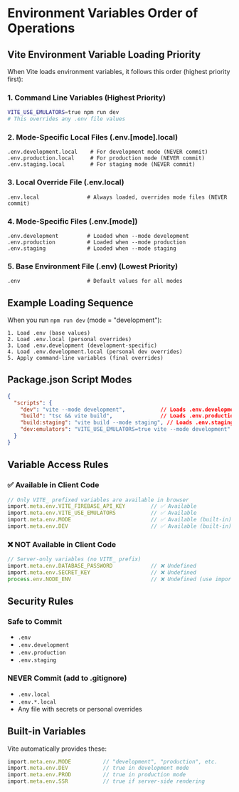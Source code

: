 # Environment Variables Order of Operations

## Vite Environment Variable Loading Priority

When Vite loads environment variables, it follows this order (highest priority first):

### 1. **Command Line Variables** (Highest Priority)
```bash
VITE_USE_EMULATORS=true npm run dev
# This overrides any .env file values
```

### 2. **Mode-Specific Local Files** (.env.[mode].local)
```
.env.development.local    # For development mode (NEVER commit)
.env.production.local     # For production mode (NEVER commit)  
.env.staging.local        # For staging mode (NEVER commit)
```

### 3. **Local Override File** (.env.local)
```
.env.local               # Always loaded, overrides mode files (NEVER commit)
```

### 4. **Mode-Specific Files** (.env.[mode])
```
.env.development         # Loaded when --mode development
.env.production          # Loaded when --mode production
.env.staging             # Loaded when --mode staging
```

### 5. **Base Environment File** (.env) (Lowest Priority)
```
.env                     # Default values for all modes
```

## Example Loading Sequence

When you run `npm run dev` (mode = "development"):

```
1. Load .env (base values)
2. Load .env.local (personal overrides)
3. Load .env.development (development-specific)
4. Load .env.development.local (personal dev overrides)
5. Apply command-line variables (final overrides)
```

## Package.json Script Modes

```json
{
  "scripts": {
    "dev": "vite --mode development",           // Loads .env.development
    "build": "tsc && vite build",               // Loads .env.production (default)
    "build:staging": "vite build --mode staging", // Loads .env.staging
    "dev:emulators": "VITE_USE_EMULATORS=true vite --mode development"
  }
}
```

## Variable Access Rules

### ✅ Available in Client Code
```typescript
// Only VITE_ prefixed variables are available in browser
import.meta.env.VITE_FIREBASE_API_KEY        // ✅ Available
import.meta.env.VITE_USE_EMULATORS           // ✅ Available
import.meta.env.MODE                         // ✅ Available (built-in)
import.meta.env.DEV                          // ✅ Available (built-in)
```

### ❌ NOT Available in Client Code
```typescript
// Server-only variables (no VITE_ prefix)
import.meta.env.DATABASE_PASSWORD            // ❌ Undefined
import.meta.env.SECRET_KEY                   // ❌ Undefined
process.env.NODE_ENV                         // ❌ Undefined (use import.meta.env.MODE)
```

## Security Rules

### Safe to Commit
- `.env`
- `.env.development`
- `.env.production`
- `.env.staging`

### NEVER Commit (add to .gitignore)
- `.env.local`
- `.env.*.local`
- Any file with secrets or personal overrides

## Built-in Variables

Vite automatically provides these:
```typescript
import.meta.env.MODE          // "development", "production", etc.
import.meta.env.DEV           // true in development mode
import.meta.env.PROD          // true in production mode
import.meta.env.SSR           // true if server-side rendering
```
